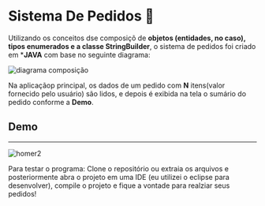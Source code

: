 # Sistema De Pedidos :bookmark_tabs:

Utilizando os conceitos dse composiçõ de **objetos (entidades, no caso), tipos enumerados e a classe StringBuilder**, o sistema de pedidos foi criado em ***JAVA** com base no seguinte diagrama:


![diagrama composição](https://github.com/Lucimararocha872/Sistema_De_Pedidos/assets/96544129/e68914af-da1a-471f-bad2-f562b3f0eb07)


Na aplicaçãop principal, os dados de um pedido com **N** itens(valor fornecido pelo usuário) são lidos, e depois é exibida na tela o sumário do pedido conforme a **Demo**.

## Demo
__________________________________________________________________________________________________________________________________________________________________________________________________________________________
![homer2](https://github.com/Lucimararocha872/Calculadora_Imposto_de_Renda/assets/96544129/b61a8004-0981-4934-80a8-3254bc29e5f7)

Para testar o programa:
Clone o repositório ou extraia os arquivos e posteriormente abra o projeto em uma IDE (eu utilizei o eclipse para desenvolver), compile o projeto e fique a vontade para realziar seus pedidos!
